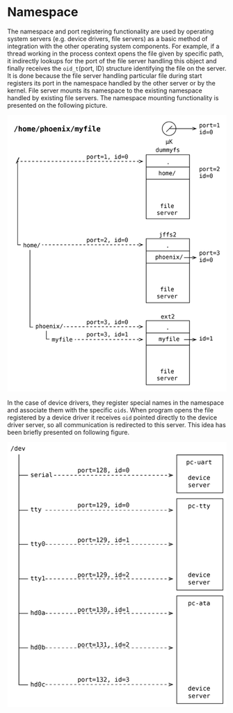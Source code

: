 # Namespace

The namespace and port registering functionality are used by operating system servers
(e.g. device drivers, file servers) as a basic method of integration with the other operating system components.
For example, if a thread working in the process context opens the file given by specific path, it indirectly lookups for
the port of the file server handling this object and finally receives the `oid_t`(port, ID) structure identifying the
file on the server. It is done because the file server handling particular file during start registers its port in the
namespace handled by the other server or by the kernel. File server mounts its namespace to the existing namespace
handled by existing file servers. The namespace mounting functionality is presented on the following picture.

![Image](../../_static/images/kernel/proc/proc-namespace.png)

In the case of device drivers, they register special names in the namespace and associate them with the specific `oids`.
When program opens the file registered by a device driver it receives `oid` pointed directly to the device driver
server, so all communication is redirected to this server. This idea has been briefly presented on following figure.

![Image](../../_static/images/kernel/proc/proc-namespace2.png)
